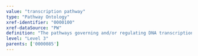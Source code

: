 ```yaml
---
value: "transcription pathway"
type: "Pathway Ontology"
xref-identifier: "0000100"
xref-dataSource: "PW"
definition: "The pathways governing and/or regulating DNA transcription and gene expression. DNA transcription into coding and non-coding RNA is accomplished by one prokaryotic and several eukaryotic RNA polymerases. Transcription-coupled repair handles DNA lesions that interfere with the progression of RNA polymerases. Splicing of nascent RNA is thought to be predominantly co-transcriptional. Signaling pathways mediated by various transcription factors are involved in the regulation of gene expression."
level: "Level 3"
parents: ['0000085']
---
```

